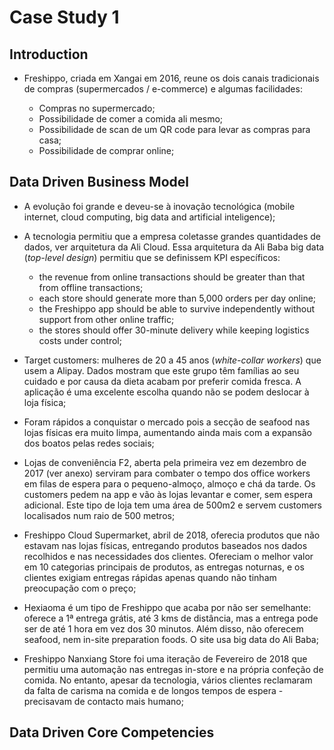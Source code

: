 # Case Study 1

## Introduction

- Freshippo, criada em Xangai em 2016, reune os dois canais tradicionais de compras (supermercados /  e-commerce) e algumas facilidades:

    - Compras no supermercado;
    - Possibilidade de comer a comida ali mesmo;
    - Possibilidade de scan de um QR code para levar as compras para casa;
    - Possibilidade de comprar online;

## Data Driven Business Model

- A evolução foi grande e deveu-se à inovação tecnológica (mobile internet, cloud computing, big data and artificial inteligence);
- A tecnologia permitiu que a empresa coletasse grandes quantidades de dados, ver arquitetura da Ali Cloud. Essa arquitetura da Ali Baba big data (*top-level design*) permitiu que se definissem KPI específicos:

    - the revenue from online transactions should be greater than that from offline transactions;
    - each store should generate more than 5,000 orders per day online;
    - the Freshippo app should be able to survive independently without support from other online traffic;
    - the stores should offer 30-minute delivery while keeping logistics costs under control;

- Target customers: mulheres de 20 a 45 anos (*white-collar workers*) que usem a Alipay. Dados mostram que este grupo têm famílias ao seu cuidado e por causa da dieta acabam por preferir comida fresca. A aplicação é uma excelente escolha quando não se podem deslocar à loja física;
- Foram rápidos a conquistar o mercado pois a secção de seafood nas lojas físicas era muito limpa, aumentando ainda mais com a expansão dos boatos pelas redes sociais;
- Lojas de conveniência F2, aberta pela primeira vez em dezembro de 2017 (ver anexo) serviram para combater o tempo dos office workers em filas de espera para o pequeno-almoço, almoço e chá da tarde. Os customers pedem na app e vão às lojas levantar e comer, sem espera adicional. Este tipo de loja tem uma área de 500m2 e servem customers localisados num raio de 500 metros;
- Freshippo Cloud Supermarket, abril de 2018, oferecia produtos que não estavam nas lojas físicas, entregando produtos baseados nos dados recolhidos e nas necessidades dos clientes. Ofereciam o melhor valor em 10 categorias principais de produtos, as entregas noturnas, e os clientes exigiam entregas rápidas apenas quando não tinham preocupação com o preço;
- Hexiaoma é um tipo de Freshippo que acaba por não ser semelhante: oferece a 1ª entrega grátis, até 3 kms de distância, mas a entrega pode ser de até 1 hora em vez dos 30 minutos. Além disso, não oferecem seafood, nem in-site preparation foods. O site usa big data do Ali Baba;
- Freshippo Nanxiang Store foi uma iteração de Fevereiro de 2018 que permitiu uma automação nas entregas in-store e na própria confeção de comida. No entanto, apesar da tecnologia, vários clientes reclamaram da falta de carisma na comida e de longos tempos de espera - precisavam de contacto mais humano;

## Data Driven Core Competencies

